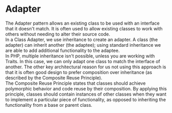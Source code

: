 # Adapter

The Adapter pattern allows an existing class to be used with an interface that it doesn't
match. It is often used to allow existing classes to work with others without needing to alter
their source code.  
In a Class Adapter, we use inheritance to create an adapter. A class (the adapter) can inherit
another (the adaptee); using standard inheritance we are able to add additional
functionality to the adaptee.  
In PHP, multiple inheritance isn't possible, unless you are working with Traits. In this case,
we can only adapt one class to match the interface of another.
The other key architectural reason for us not using this approach is that it is often good
design to prefer composition over inheritance (as described by the Composite Reuse
Principle).  
The Composite Reuse Principle states that classes should achieve polymorphic behavior
and code reuse by their composition.
By applying this principle, classes should contain instances of other classes when they want
to implement a particular piece of functionality, as opposed to inheriting the functionality
from a base or parent class.